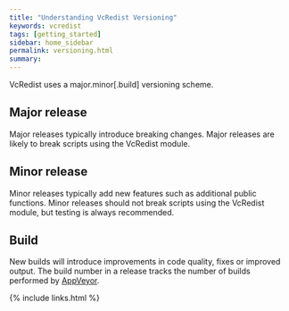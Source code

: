 ```yaml
---
title: "Understanding VcRedist Versioning"
keywords: vcredist
tags: [getting_started]
sidebar: home_sidebar
permalink: versioning.html
summary: 
---
```

VcRedist uses a major.minor[.build] versioning scheme.

## Major release

Major releases typically introduce breaking changes. Major releases are likely to break scripts using the VcRedist module.

## Minor release

Minor releases typically add new features such as additional public functions. Minor releases should not break scripts using the VcRedist module, but testing is always recommended.

## Build

New builds will introduce improvements in code quality, fixes or improved output. The build number in a release tracks the number of builds performed by [AppVeyor](https://ci.appveyor.com/project/aaronparker/install-visualcredistributables).

{% include links.html %}

